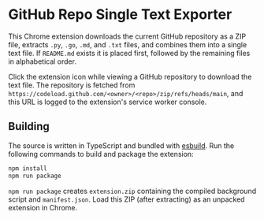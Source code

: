 # GitHub Repo Single Text Exporter

This Chrome extension downloads the current GitHub repository as a ZIP file, extracts `.py`, `.go`, `.md`, and `.txt` files, and combines them into a single text file. If `README.md` exists it is placed first, followed by the remaining files in alphabetical order.

Click the extension icon while viewing a GitHub repository to download the text file. The repository is fetched from
`https://codeload.github.com/<owner>/<repo>/zip/refs/heads/main`, and this URL is logged to the extension's service worker console.

## Building

The source is written in TypeScript and bundled with [esbuild](https://esbuild.github.io/). Run the following commands to build and package the extension:

```bash
npm install
npm run package
```

`npm run package` creates `extension.zip` containing the compiled background script and `manifest.json`. Load this ZIP (after extracting) as an unpacked extension in Chrome.
